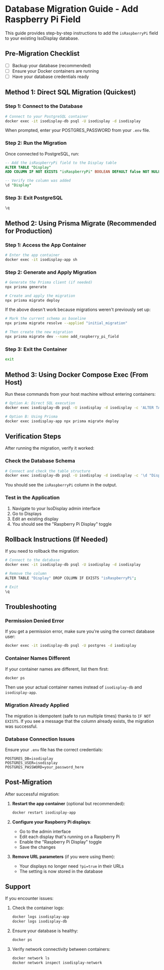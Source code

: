 # Database Migration Guide - Add Raspberry Pi Field

This guide provides step-by-step instructions to add the `isRaspberryPi` field to your existing IsoDisplay database.

## Pre-Migration Checklist

- [ ] Backup your database (recommended)
- [ ] Ensure your Docker containers are running
- [ ] Have your database credentials ready

## Method 1: Direct SQL Migration (Quickest)

### Step 1: Connect to the Database

```bash
# Connect to your PostgreSQL container
docker exec -it isodisplay-db psql -U isodisplay -d isodisplay
```

When prompted, enter your POSTGRES_PASSWORD from your `.env` file.

### Step 2: Run the Migration

Once connected to PostgreSQL, run:

```sql
-- Add the isRaspberryPi field to the Display table
ALTER TABLE "Display"
ADD COLUMN IF NOT EXISTS "isRaspberryPi" BOOLEAN DEFAULT false NOT NULL;

-- Verify the column was added
\d "Display"
```

### Step 3: Exit PostgreSQL

```sql
\q
```

## Method 2: Using Prisma Migrate (Recommended for Production)

### Step 1: Access the App Container

```bash
# Enter the app container
docker exec -it isodisplay-app sh
```

### Step 2: Generate and Apply Migration

```bash
# Generate the Prisma client (if needed)
npx prisma generate

# Create and apply the migration
npx prisma migrate deploy
```

If the above doesn't work because migrations weren't previously set up:

```bash
# Mark the current schema as baseline
npx prisma migrate resolve --applied "initial_migration"

# Then create the new migration
npx prisma migrate dev --name add_raspberry_pi_field
```

### Step 3: Exit the Container

```bash
exit
```

## Method 3: Using Docker Compose Exec (From Host)

Run these commands from your host machine without entering containers:

```bash
# Option A: Direct SQL execution
docker exec isodisplay-db psql -U isodisplay -d isodisplay -c 'ALTER TABLE "Display" ADD COLUMN IF NOT EXISTS "isRaspberryPi" BOOLEAN DEFAULT false NOT NULL;'

# Option B: Using Prisma
docker exec isodisplay-app npx prisma migrate deploy
```

## Verification Steps

After running the migration, verify it worked:

### Check the Database Schema

```bash
# Connect and check the table structure
docker exec isodisplay-db psql -U isodisplay -d isodisplay -c '\d "Display"'
```

You should see the `isRaspberryPi` column in the output.

### Test in the Application

1. Navigate to your IsoDisplay admin interface
2. Go to Displays
3. Edit an existing display
4. You should see the "Raspberry Pi Display" toggle

## Rollback Instructions (If Needed)

If you need to rollback the migration:

```bash
# Connect to the database
docker exec -it isodisplay-db psql -U isodisplay -d isodisplay

# Remove the column
ALTER TABLE "Display" DROP COLUMN IF EXISTS "isRaspberryPi";

# Exit
\q
```

## Troubleshooting

### Permission Denied Error
If you get a permission error, make sure you're using the correct database user:
```bash
docker exec -it isodisplay-db psql -U postgres -d isodisplay
```

### Container Names Different
If your container names are different, list them first:
```bash
docker ps
```
Then use your actual container names instead of `isodisplay-db` and `isodisplay-app`.

### Migration Already Applied
The migration is idempotent (safe to run multiple times) thanks to `IF NOT EXISTS`. If you see a message that the column already exists, the migration was successful.

### Database Connection Issues
Ensure your `.env` file has the correct credentials:
```env
POSTGRES_DB=isodisplay
POSTGRES_USER=isodisplay
POSTGRES_PASSWORD=your_password_here
```

## Post-Migration

After successful migration:

1. **Restart the app container** (optional but recommended):
   ```bash
   docker restart isodisplay-app
   ```

2. **Configure your Raspberry Pi displays**:
   - Go to the admin interface
   - Edit each display that's running on a Raspberry Pi
   - Enable the "Raspberry Pi Display" toggle
   - Save the changes

3. **Remove URL parameters** (if you were using them):
   - Your displays no longer need `?pi=true` in their URLs
   - The setting is now stored in the database

## Support

If you encounter issues:

1. Check the container logs:
   ```bash
   docker logs isodisplay-app
   docker logs isodisplay-db
   ```

2. Ensure your database is healthy:
   ```bash
   docker ps
   ```

3. Verify network connectivity between containers:
   ```bash
   docker network ls
   docker network inspect isodisplay-network
   ```